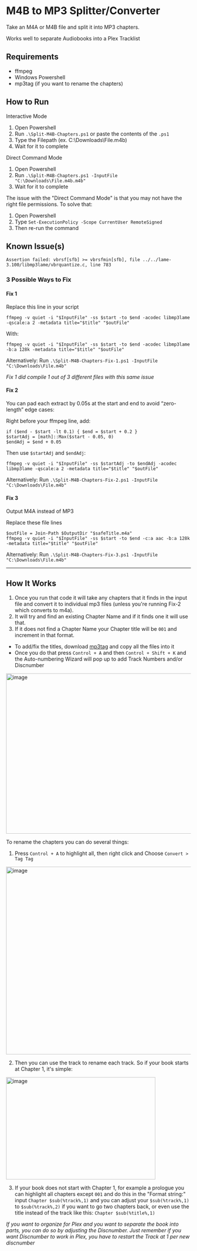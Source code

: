 # M4B to MP3 Splitter/Converter
Take an M4A or M4B file and split it into MP3 chapters. 

Works well to separate Audiobooks into a Plex Tracklist

## Requirements
- ffmpeg
- Windows Powershell
- mp3tag (if you want to rename the chapters)


## How to Run

Interactive Mode
1. Open Powershell
2. Run `.\Split-M4B-Chapters.ps1` or paste the contents of the `.ps1`
3. Type the Filepath (ex. C:\Downloads\File.m4b)
4. Wait for it to complete

Direct Command Mode
1. Open Powershell
2. Run `.\Split-M4B-Chapters.ps1 -InputFile "C:\Downloads\File.m4b.m4b"`
3. Wait for it to complete

The issue with the "Direct Command Mode" is that you may not have the right file permissions. To solve that:
1. Open Powershell
2. Type `Set-ExecutionPolicy -Scope CurrentUser RemoteSigned`
3. Then re-run the command

## Known Issue(s)

```
Assertion failed: vbrsf[sfb] >= vbrsfmin[sfb], file ../../lame-3.100/libmp3lame/vbrquantize.c, line 783
```

### 3 Possible Ways to Fix
#### Fix 1
Replace this line in your script
```
ffmpeg -v quiet -i "$InputFile" -ss $start -to $end -acodec libmp3lame -qscale:a 2 -metadata title="$title" "$outFile"
```
With: 
```
ffmpeg -v quiet -i "$InputFile" -ss $start -to $end -acodec libmp3lame -b:a 128k -metadata title="$title" "$outFile"
```

Alternatively: Run `.\Split-M4B-Chapters-Fix-1.ps1 -InputFile "C:\Downloads\File.m4b"` 

_Fix 1 did compile 1 out of 3 different files with this same issue_

#### Fix 2
You can pad each extract by 0.05s at the start and end to avoid “zero-length” edge cases:

Right before your ffmpeg line, add:
```
if ($end - $start -lt 0.1) { $end = $start + 0.2 }
$startAdj = [math]::Max($start - 0.05, 0)
$endAdj = $end + 0.05
```
Then use `$startAdj` and `$endAdj`:
```
ffmpeg -v quiet -i "$InputFile" -ss $startAdj -to $endAdj -acodec libmp3lame -qscale:a 2 -metadata title="$title" "$outFile"
```

Alternatively: Run `.\Split-M4B-Chapters-Fix-2.ps1 -InputFile "C:\Downloads\File.m4b"` 

#### Fix 3
Output M4A instead of MP3

Replace these file lines
```
$outFile = Join-Path $OutputDir "$safeTitle.m4a"
ffmpeg -v quiet -i "$InputFile" -ss $start -to $end -c:a aac -b:a 128k -metadata title="$title" "$outFile"
```

Alternatively: Run `.\Split-M4B-Chapters-Fix-3.ps1 -InputFile "C:\Downloads\File.m4b"` 

---

## How It Works
1. Once you run that code it will take any chapters that it finds in the input file and convert it to individual mp3 files (unless you're running Fix-2 which converts to m4a).
2. It will try and find an existing Chapter Name and if it finds one it will use that.
3. If it does not find a Chapter Name your Chapter title will be `001` and increment in that format.

- To add/fix the titles, download [mp3tag](https://www.mp3tag.de/en/) and copy all the files into it
- Once you do that press `Control + A` and then `Control + Shift + K` and the Auto-numbering Wizard will pop up to add Track Numbers and/or Discnumber 
<img width="539" height="437" alt="image" src="https://github.com/user-attachments/assets/5aa4656e-1786-46c9-a5f8-497e672fcefd" />

To rename the chapters you can do several things:
1. Press `Control + A` to highlight all, then right click and Choose `Convert > Tag Tag`
<img width="656" height="512" alt="image" src="https://github.com/user-attachments/assets/6ddbe560-da61-4444-99c1-843ed7dfefd4" />

2. Then you can use the track to rename each track. So if your book starts at Chapter 1, it's simple:
<img width="407" height="279" alt="image" src="https://github.com/user-attachments/assets/1d0829de-0eac-40de-aa70-18b3ae4ee60e" />

3. If your book does not start with Chapter 1, for example a prologue you can highlight all chapters except `001` and do this in the "Format string:" input `Chapter $sub(%track%,1)` and you can adjust your `$sub(%track%,1)` to `$sub(%track%,2)` if you want to go two chapters back, or even use the title instead of the track like this: `Chapter $sub(%title%,1)`

_If you want to organize for Plex and you want to separate the book into parts, you can do so by adjusting the Discnumber. Just remember if you want Discnumber to work in Plex, you have to restart the Track at 1 per new discnumber_
